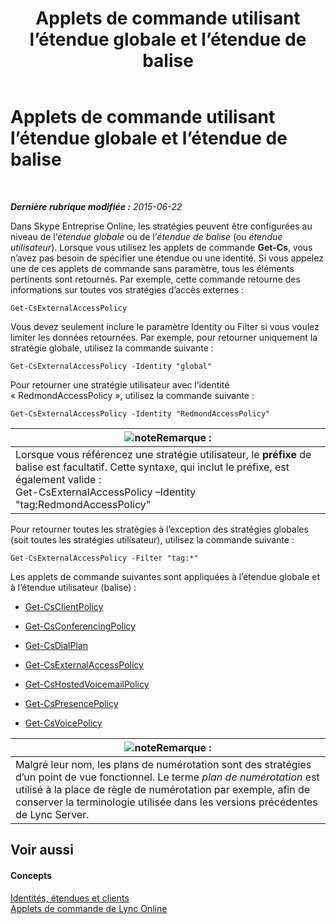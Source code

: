 ﻿---
title: Applets de commande utilisant l’étendue globale et l’étendue de balise
TOCTitle: Applets de commande utilisant l’étendue globale et l’étendue de balise
ms:assetid: 1e2bc055-8a72-425e-967b-e253add7018c
ms:mtpsurl: https://technet.microsoft.com/fr-fr/library/Dn362774(v=OCS.15)
ms:contentKeyID: 56269569
ms.date: 06/01/2017
mtps_version: v=OCS.15
ms.translationtype: HT
---

# Applets de commande utilisant l’étendue globale et l’étendue de balise

 

_**Dernière rubrique modifiée :** 2015-06-22_

Dans Skype Entreprise Online, les stratégies peuvent être configurées au niveau de l’*étendue globale* ou de l’*étendue de balise* (ou *étendue utilisateur*). Lorsque vous utilisez les applets de commande **Get-Cs**, vous n’avez pas besoin de spécifier une étendue ou une identité. Si vous appelez une de ces applets de commande sans paramètre, tous les éléments pertinents sont retournés. Par exemple, cette commande retourne des informations sur toutes vos stratégies d’accès externes :

    Get-CsExternalAccessPolicy

Vous devez seulement inclure le paramètre Identity ou Filter si vous voulez limiter les données retournées. Par exemple, pour retourner uniquement la stratégie globale, utilisez la commande suivante :

    Get-CsExternalAccessPolicy -Identity "global"

Pour retourner une stratégie utilisateur avec l’identité « RedmondAccessPolicy », utilisez la commande suivante :

    Get-CsExternalAccessPolicy -Identity "RedmondAccessPolicy"

<table>
<thead>
<tr class="header">
<th><img src="images/Gg398920.note(OCS.15).gif" title="note" alt="note" />Remarque :</th>
</tr>
</thead>
<tbody>
<tr class="odd">
<td>Lorsque vous référencez une stratégie utilisateur, le <strong>préfixe</strong> de balise est facultatif. Cette syntaxe, qui inclut le préfixe, est également valide :<br />
Get-CsExternalAccessPolicy –Identity &quot;tag:RedmondAccessPolicy&quot;</td>
</tr>
</tbody>
</table>


Pour retourner toutes les stratégies à l’exception des stratégies globales (soit toutes les stratégies utilisateur), utilisez la commande suivante :

    Get-CsExternalAccessPolicy -Filter "tag:*"

Les applets de commande suivantes sont appliquées à l’étendue globale et à l’étendue utilisateur (balise) :

  - [Get-CsClientPolicy](https://docs.microsoft.com/en-us/powershell/module/skype/Get-CsClientPolicy)

  - [Get-CsConferencingPolicy](https://docs.microsoft.com/en-us/powershell/module/skype/Get-CsConferencingPolicy)

  - [Get-CsDialPlan](https://docs.microsoft.com/en-us/powershell/module/skype/Get-CsDialPlan)

  - [Get-CsExternalAccessPolicy](https://docs.microsoft.com/en-us/powershell/module/skype/Get-CsExternalAccessPolicy)

  - [Get-CsHostedVoicemailPolicy](https://docs.microsoft.com/en-us/powershell/module/skype/Get-CsHostedVoicemailPolicy)

  - [Get-CsPresencePolicy](https://docs.microsoft.com/en-us/powershell/module/skype/Get-CsPresencePolicy)

  - [Get-CsVoicePolicy](https://docs.microsoft.com/en-us/powershell/module/skype/Get-CsVoicePolicy)

<table>
<thead>
<tr class="header">
<th><img src="images/Gg398920.note(OCS.15).gif" title="note" alt="note" />Remarque :</th>
</tr>
</thead>
<tbody>
<tr class="odd">
<td>Malgré leur nom, les plans de numérotation sont des stratégies d’un point de vue fonctionnel. Le terme <em>plan de numérotation</em> est utilisé à la place de règle de numérotation par exemple, afin de conserver la terminologie utilisée dans les versions précédentes de Lync Server.</td>
</tr>
</tbody>
</table>


## Voir aussi

#### Concepts

[Identités, étendues et clients](identities-scopes-and-tenants-in-skype-for-business-online.md)  
[Applets de commande de Lync Online](the-skype-for-business-online-cmdlets.md)

